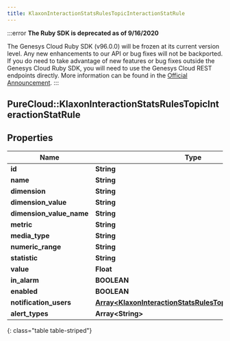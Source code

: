 ```yaml
---
title: KlaxonInteractionStatsRulesTopicInteractionStatRule
---
```


:::error
**The Ruby SDK is deprecated as of 9/16/2020**

The Genesys Cloud Ruby SDK (v96.0.0) will be frozen at its current version level. Any new enhancements to our API or bug fixes will not be backported. If you do need to take advantage of new features or bug fixes outside the Genesys Cloud Ruby SDK, you will need to use the Genesys Cloud REST endpoints directly. More information can be found in the [Official Announcement](https://developer.mypurecloud.com/forum/t/announcement-genesys-cloud-ruby-sdk-end-of-life/8850).
:::


## PureCloud::KlaxonInteractionStatsRulesTopicInteractionStatRule

## Properties

|Name | Type | Description | Notes|
|------------ | ------------- | ------------- | -------------|
| **id** | **String** |  | [optional] |
| **name** | **String** |  | [optional] |
| **dimension** | **String** |  | [optional] |
| **dimension_value** | **String** |  | [optional] |
| **dimension_value_name** | **String** |  | [optional] |
| **metric** | **String** |  | [optional] |
| **media_type** | **String** |  | [optional] |
| **numeric_range** | **String** |  | [optional] |
| **statistic** | **String** |  | [optional] |
| **value** | **Float** |  | [optional] |
| **in_alarm** | **BOOLEAN** |  | [optional] |
| **enabled** | **BOOLEAN** |  | [optional] |
| **notification_users** | [**Array&lt;KlaxonInteractionStatsRulesTopicNotificationUser&gt;**](KlaxonInteractionStatsRulesTopicNotificationUser.html) |  | [optional] |
| **alert_types** | **Array&lt;String&gt;** |  | [optional] |
{: class="table table-striped"}


